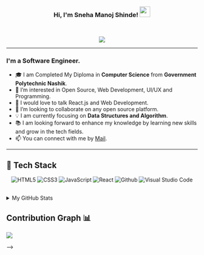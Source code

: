 <h3 align="center">
	<a >Hi, I'm Sneha Manoj Shinde!</a>
  <img src="https://media.giphy.com/media/hvRJCLFzcasrR4ia7z/giphy.gif" width="28">
</h3> <a href="https://github.com/sazamansari/sazamansari/"> </a>
<br/>

<p align="center">
  <a href="https://github.com/DenverCoder1/readme-typing-svg"><img src="https://readme-typing-svg.herokuapp.com?lines=Computer+Science+Student;Web+Developer;Open%20Source%20|%20DevOps%20|%20Web+Development%20Enthusiastic;Always%20learning%20new%20things&center=true&width=640&height=45"></a>
</p>

---
<!-- <h1><img src="https://raw.githubusercontent.com/aemmadi/aemmadi/master/wave.gif" width="30px"> Hi, I’m Sneha Manoj Shinde</h1> -->
<h3>I'm a Software Engineer.</h3>

- 🎓 I am Completed My Diploma in **Computer Science** from **Government Polytechnic Nashik**. <br>
- 👀 I’m interested in Open Source, Web Development, UI/UX and Programming.
- 💬 I would love to talk React.js and Web Development.
- 💞️ I’m looking to collaborate on any open source platform.
- 💡 I am currently focusing on **Data Structures and Algorithm**. <br>
- 📚 I am looking forward to enhance my knowledge by learning new skills and grow in the tech fields.
- 📫 You can connect with me  by [Mail](sneha06032000@gmail.com).

---
<!-- <h2>📫 How to reach me:</h2> <br>
<a href="sneha06032000@gmail.com" target="_blank"><img src="images/official-gmail-icon.svg" alt="Gmail Logo" width="50"></a>&emsp;
<a href="https://www.linkedin.com/in/sazamansari/" target="_blank"><img src="images/linkedin-icon-2.svg" alt="LinkedIn Logo" width="50"></a>&emsp; 

<hr/> -->
<h2> 🥞 Tech Stack</h2>
<p align="center">
<img alt="HTML5" src="https://img.shields.io/badge/html5-%23fca9ae.svg?style=for-the-badge&logo=html5&logoColor=140200"/>
<img alt="CSS3" src="https://img.shields.io/badge/css3-%23ffd2ce.svg?style=for-the-badge&logo=css3&logoColor=140200"/>
<img alt="JavaScript" src="https://img.shields.io/badge/javascript-%23e4626b.svg?style=for-the-badge&logo=javascript&logoColor=%23F7DF1E"/>
<img alt="React" src="https://img.shields.io/badge/nodejs-%23f2ca61.svg?style=for-the-badge&logo=nodejs&logoColor=%2361DAFB"/>

<img alt="Github" src="https://img.shields.io/badge/github-%23e4626b.svg?style=for-the-badge&logo=github&logoColor=140200"/>
<img alt="Visual Studio Code" src="https://img.shields.io/badge/Visual Studio Code-f2ca61.svg?style=for-the-badge&logo=visual-studio-code&logoColor=140200"/>
<!-- <img alt="Adobe After Effects" src="https://img.shields.io/badge/Adobe after effects-%23fca9ae.svg?style=for-the-badge&logo=Adobe-after-effects&logoColor=140200" /> -->
  </p>
<br>
	  
<!-- ## Stats 📈 -->
<details>
	<summary> My GitHub Stats</summary>
<br>
<p align="center">
 <a href="https://github.com/sazamansari">
  <img height="150em" src="https://github-readme-stats.vercel.app/api?username=sazamansari&count_private=true&show_icons=true&bg_color=ffefe7&text_color=140200&title_color=e4626b&border_color=ffd2ce&icon_color=e4626b" />
  <img height="150em" src="https://github-readme-stats-eight-theta.vercel.app/api/top-langs/?username=sazamansari&bg_color=ffefe7&text_color=140200&title_color=e4626b&border_color=ffd2ce&icon_color=e4626b&layout=compact&langs_count=10&exclude_repo=gamebase&hide=objective-c,c,java" />
</a> -->
</p>
</details>

## Contribution Graph 📊

<img src="https://activity-graph.herokuapp.com/graph?username=s
	  Sneha062000&theme=chartreuse-dark"/>
<!-- ### Show some ❤️ by starring some of the repositories!

</div>

<a href="https://app.daily.dev/shadab1995"><img src="https://api.daily.dev/devcards/a1d71e5ee2a64fb0a86d11224c9c2f40.png?r=fbq" width="200" alt="Shadab's Dev Card"/></a>

<!-- ![GitHub metrics](https://metrics.lecoq.io/Susmita-Dey)   -->
 -->

